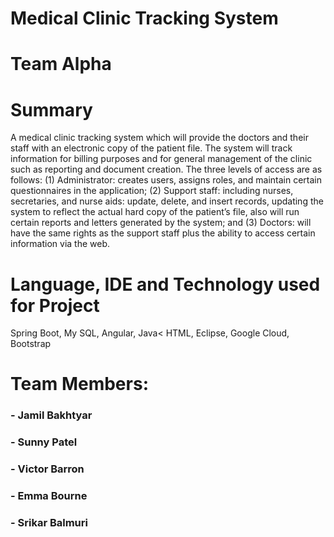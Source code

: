 # Medical Clinic Tracking System
# Team Alpha

# Summary
A medical clinic tracking system which will provide the doctors and their staff with an electronic copy of the patient file. The system will track information for billing purposes and for general management of the clinic such as reporting and document creation. The three levels of access are as follows: (1) Administrator: creates users, assigns roles, and maintain certain questionnaires in the application; (2) Support staff: including nurses, secretaries, and nurse aids: update, delete, and insert records, updating the system to reflect the actual hard copy of the patient’s file, also will run certain reports and letters generated by the system; and (3) Doctors: will have the same rights as the support staff plus the ability to access certain information via the web.

# Language, IDE and Technology used for Project
Spring Boot, My SQL, Angular, Java< HTML, Eclipse, Google Cloud, Bootstrap

# Team Members:
### - Jamil Bakhtyar
### - Sunny Patel
### - Victor Barron
### - Emma Bourne
### - Srikar Balmuri

